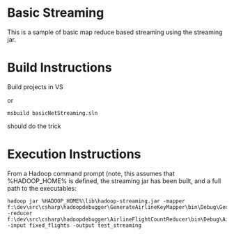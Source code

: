 Basic Streaming
======================

This is a sample of basic map reduce based streaming using the streaming jar.

Build Instructions
======================
Build projects in VS

or

	msbuild basicNetStreaming.sln 

should do the trick

Execution Instructions
======================
From a Hadoop command prompt (note, this assumes that %HADOOP_HOME% is defined, the streaming jar has been built, and a full path to the executables:

	hadoop jar %HADOOP_HOME%\lib\hadoop-streaming.jar -mapper f:\dev\src\csharp\hadoopdebugger\GenerateAirlineKeyMapper\bin\Debug\GenerateAirlineKeyMapper.exe -reducer f:\dev\src\csharp\hadoopdebugger\AirlineFlightCountReducer\bin\Debug\AirlineFlightCountReducer.exe -input fixed_flights -output test_streaming
	